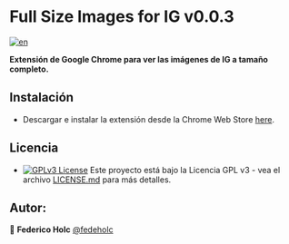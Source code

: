 # Full Size Images for IG v0.0.3
[![en](https://img.shields.io/badge/lang-en-red.svg)](https://github.com/jonatasemidio/multilanguage-readme-pattern/blob/master/README.md)

**Extensión de Google Chrome para ver las imágenes de IG a tamaño completo.**

## Instalación
- Descargar e instalar la extensión desde la Chrome Web Store [here](https://chrome.google.com/webstore/detail/instagram-full-size-photo/eanpijghoobafibemccmoleollpjhcgg).

## Licencia
- [![GPLv3 License](https://img.shields.io/badge/License-GPL%20v3-yellow.svg)](https://opensource.org/licenses/) Este proyecto está bajo la Licencia GPL v3 - vea el archivo [LICENSE.md](LICENSE.md) para más detalles.

## Autor:
👤 **Federico Holc** [@fedeholc](https://github.com/fedeholc)

